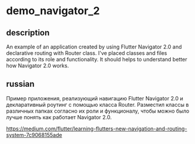 # demo_navigator_2

## description
An example of an application created by using Flutter Navigator 2.0 and declarative routing with Router class.
I've placed classes and files according to its role and functionality. It should helps to understand better how Navigator 2.0 works.

## russian
Пример приложения, реализующий навигацию Flutter Navigator 2.0 и декларативный роутинг с помощью класса Router.
Разместил классы в различных папках согласно их роли и функционалу, чтобы можно было лучше понять как работает Navigator 2.0.

https://medium.com/flutter/learning-flutters-new-navigation-and-routing-system-7c9068155ade
